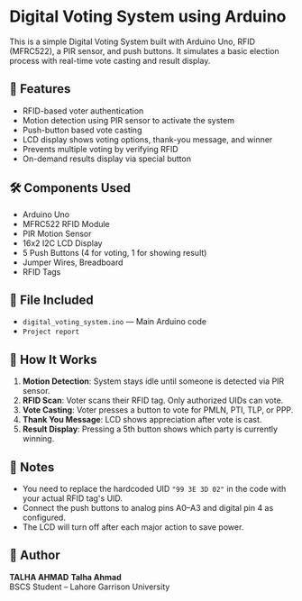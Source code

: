 # Digital Voting System using Arduino

This is a simple Digital Voting System built with Arduino Uno, RFID (MFRC522), a PIR sensor, and push buttons. It simulates a basic election process with real-time vote casting and result display.

## 🎯 Features
- RFID-based voter authentication
- Motion detection using PIR sensor to activate the system
- Push-button based vote casting
- LCD display shows voting options, thank-you message, and winner
- Prevents multiple voting by verifying RFID
- On-demand results display via special button

## 🛠 Components Used
- Arduino Uno
- MFRC522 RFID Module
- PIR Motion Sensor
- 16x2 I2C LCD Display
- 5 Push Buttons (4 for voting, 1 for showing result)
- Jumper Wires, Breadboard
- RFID Tags

## 📂 File Included
- `digital_voting_system.ino` — Main Arduino code
- `Project report` 



## 🔧 How It Works
1. **Motion Detection**: System stays idle until someone is detected via PIR sensor.
2. **RFID Scan**: Voter scans their RFID tag. Only authorized UIDs can vote.
3. **Vote Casting**: Voter presses a button to vote for PMLN, PTI, TLP, or PPP.
4. **Thank You Message**: LCD shows appreciation after vote is cast.
5. **Result Display**: Pressing a 5th button shows which party is currently winning.

## 📌 Notes
- You need to replace the hardcoded UID `"99 3E 3D 02"` in the code with your actual RFID tag's UID.
- Connect the push buttons to analog pins A0–A3 and digital pin 4 as configured.
- The LCD will turn off after each major action to save power.

## 👤 Author
**TALHA AHMAD**
**Talha Ahmad**  
BSCS Student – Lahore Garrison University  
